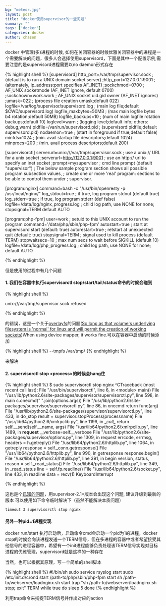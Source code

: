 ```yaml
---
bg: "meteor.jpg"
layout: post
title: "docker使用supervisor的一些问题"
summary: ""
tags: ['docker']
categories: docker
author: chason
---
```


docker 中管理(多)进程的时候, 如何在关闭容器的时候优雅关闭容器中的进程是一个需要解决的问题，很多人会选择使用supervisord，下面是其中一个配置示例,需要注意的是supervisord进程需要以no daemon形式存在

{% highlight shell %}
[supervisord]
http_port=/var/tmp/supervisor.sock          ; (default is to run a UNIX domain socket server)
;http_port=127.0.0.1:9001                   ; (alternately, ip_address:port specifies AF_INET)
;sockchmod=0700                             ; AF_UNIX socketmode (AF_INET ignore, default 0700)
;sockchown=work.work                        ; AF_UNIX socket uid.gid owner (AF_INET ignores)
;umask=022                                  ; (process file creation umask;default 022)
logfile=/var/log/supervisor/supervisord.log ; (main log file;default $CWD/supervisord.log)
logfile_maxbytes=50MB                       ; (max main logfile bytes b4 rotation;default 50MB)
logfile_backups=10                          ; (num of main logfile rotation backups;default 10)
loglevel=warn                               ; (logging level;default info; others: debug,warn)
pidfile=/var/run/supervisord.pid            ; (supervisord pidfile;default supervisord.pid)
nodaemon=true                               ; (start in foreground if true;default false)
minfds=1024                                 ; (min. avail startup file descriptors;default 1024)
minprocs=200                                ; (min. avail process descriptors;default 200)

[supervisorctl]
serverurl=unix:///var/tmp/supervisor.sock   ; use a unix:// URL  for a unix socket
;serverurl=http://127.0.0.1:9001            ; use an http:// url to specify an inet socket
;prompt=mysupervisor                        ; cmd line prompt (default "supervisor")
; The below sample program section shows all possible program subsection values,
; create one or more 'real' program: sections to be able to control them under
; supervisor.

[program:nginx]
command=bash -c "/usr/bin/openresty -p /usr/local/nginx/"
log_stdout=true                                                                    ; if true, log program stdout (default true)
log_stderr=true                                                                    ; if true, log program stderr (def false)
logfile=/data/log/nginx_progress.log                                 ; child log path, use NONE for none; stopsignal=TERM
default AUTO

[program:php-fpm]
user=work                                                                          ; setuid to this UNIX account to run the program
command='/data/php/sbin/php-fpm'
autostart=true                                                                     ; start at supervisord start (default: true)
autorestart=true                                                                   ; retstart at unexpected quit (default: true)
stopsignal=TERM                                                                    ; signal used to kill process (default TERM)
stopwaitsecs=10                                                                    ; max num secs to wait before SIGKILL (default 10)
logfile=/data/log/php_progress.log                                   ; child log path, use NONE for none; default AUTO

{% endhighlight %}

但是使用的过程中有几个问题

#### 1. 我们在容器中执行supervisorctl stop/start/tail/status命令的时候会碰到

{% highlight shell %}

unix:///var/tmp/supervisor.sock refused

{% endhighlight %}

的错误，这是一个关于[overlayfs](https://github.com/Supervisor/supervisor/issues/654)的问题([So long as that volume's underlying filesystem is 'normal' for linux and will permit the creation of working sockets](https://github.com/analytically/docker-overlayfs-bug))When using device mapper, it works fine.可以在容器中启动的时候添加

{% highlight shell %}
--tmpfs /var/tmp/
{% endhighlight %}

来解决

#### 2. supervisorctl stop \<process\>的时候会hang住

{% highlight shell %}
$ sudo supervisorctl stop nginx
^CTraceback (most recent call last):
File "/usr/bin/supervisorctl", line 6, in \<module\>
  main()
File "/usr/lib/python2.6/site-packages/supervisor/supervisorctl.py", line 598, in main
  c.onecmd(" ".join(options.args))
File "/usr/lib/python2.6/site-packages/supervisor/supervisorctl.py", line 86, in onecmd
  return func(arg)
File "/usr/lib/python2.6/site-packages/supervisor/supervisorctl.py", line 433, in do_stop
   result = supervisor.stopProcess(processname)
File "/usr/lib64/python2.6/xmlrpclib.py", line 1199, in \__call\__
  return self.\__send(self.\__name, args)
File "/usr/lib64/python2.6/xmlrpclib.py", line 1489, in __request__
  \__verbose=self.\__verbose
File "/usr/lib/python2.6/site-packages/supervisor/options.py", line 1309, in request
  errcode, errmsg, headers = h.getreply()
File "/usr/lib64/python2.6/httplib.py", line 1064, in getreply
  response = self._conn.getresponse()
File "/usr/lib64/python2.6/httplib.py", line 990, in getresponse
  response.begin()
File "/usr/lib64/python2.6/httplib.py", line 391, in begin
  version, status, reason = self._read_status()
File "/usr/lib64/python2.6/httplib.py", line 349, in _read_status
  line = self.fp.readline()
File "/usr/lib64/python2.6/socket.py", line 433, in readline
  data = recv(1)
KeyboardInterrupt

{% endhighlight %}

这也是个[已知的问题](https://github.com/Supervisor/supervisor/issues/131)，用supervisor-2.1*版本会出现这个问题, 建议升级到最新的版本
可以使用如下命令临时解决下（虽然不能解决本质问题）

```shell
timeout 3 supervisorctl stop nginx
```



#### 另外一种pid=1进程实现

docker run/start 执行启动后，启动命令cmd会启动一个pid为1的进程，docker stop的时候会向该进程发送一个TERM信号，但在多进程的容器中或者希望接受其他信号的进程容器中，希望有一个init进程能够负责处理该TERM信号实现对目标进程的优雅管理，supervisord就是这样的一种存在

当然，也可以根据其原理，写一个简单的shell脚本

{% highlight shell %}
\#!/bin/sh
sudo service rsyslog start
sudo /etc/init.d/crond start
/path-to/php/sbin/php-fpm start
sh /path-to/webserver/loadnginx.sh start
trap "sh /path-to/webserver/loadnginx.sh stop; exit" TERM
while true
do
  sleep 5
done
{% endhighlight %}

利用trap命令来捕捉TERM信号并作出对应的action
